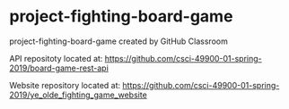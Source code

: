 # project-fighting-board-game
project-fighting-board-game created by GitHub Classroom

API repositoty located at: https://github.com/csci-49900-01-spring-2019/board-game-rest-api

Website repository located at: https://github.com/csci-49900-01-spring-2019/ye_olde_fighting_game_website
